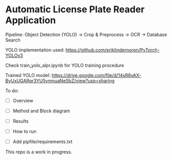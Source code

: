# Automatic License Plate Reader Application

Pipeline: Object Detection (YOLO) -> Crop & Preprocess -> OCR -> Database Search

YOLO implementation used: https://github.com/eriklindernoren/PyTorch-YOLOv3

Check train_yolo_alpr.ipynb for YOLO training procedure

Trained YOLO model: https://drive.google.com/file/d/14sR8yAX-ByUxUGARqr3YU5vmnuaNeSbZ/view?usp=sharing

To do:
- [ ] Overview
- [ ] Method and Block diagram
- [ ] Results
- [ ] How to run
- [ ] Add pipfile/requirements.txt


This repo is a work in progress.